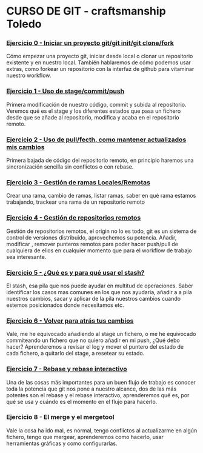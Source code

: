 # CURSO DE GIT - craftsmanship Toledo


### [Ejercicio 0 - Iniciar un proyecto git/git init/git clone/fork](ejercicios/zero/cero.md)

Cómo empezar una proyecto git, iniciar desde local o clonar un repositorio existente y en nuestro local. También hablaremos de cómo podemos usar extras, como forkear un repositorio con la interfaz de github para vitaminar nuestro workflow.

### [Ejercicio 1 - Uso de stage/commit/push](ejercicios/uno/uno.md)

Primera modificación de nuestro código, commit y subida al repositorio. Veremos qué es el stage y los diferentes estados que pasa un fichero desde que se añade al repositorio, modifica y acaba en el repositorio remoto.

### [Ejercicio 2 - Uso de pull/fecth, como mantener actualizados mis cambios](ejercicios/dos/dos.md)

Primera bajada de código del repositorio remoto, en principio haremos una sincronización sencilla sin conflictos o con rebase.

### [Ejercicio 3 - Gestión de ramas Locales/Remotas](ejercicios/tres/tres.md)

Crear una rama, cambio de ramas, listar ramas, saber en qué rama estamos trabajando, trackear una rama de un repositorio remoto

### [Ejercicio 4 - Gestión de repositorios remotos](ejercicios/cuatro/cuatro.md)

Gestión de repositorios remotos, el origin no lo es todo, git es un sistema de control de versiones distribuido, aprovechemos su potencia. Añadir, modificar , remover punteros remotos para poder hacer push/pull de cualquiera de ellos en cualquier momento que para el workflow de trabajo sea interesante.

### [Ejercicio 5 - ¿Qué es y para qué usar el stash?](ejercicios/cinco/cinco.md)

El stash, esa pila que nos puede ayudar en multitud de operaciones. Saber identificar los casos mas comunes en los que nos ayudaria, añadir a a pila nuestros cambios, sacar y aplicar de la pila nuestros cambios cuando estemos posicionados donde necesitamos etc.

### [Ejercicio 6 - Volver para atrás tus cambios](ejercicios/seis/seis.md)

Vale, me he equivocado añadiendo al stage un fichero, o me he equivocado commiteando un fichero que no quiero añadir en mi push, ¿Qué debo hacer? Aprenderemos a revisar el log y mover el puntero del estado de cada fichero, a quitarlo del stage, a resetear su estado.

### [Ejercicio 7 - Rebase y rebase interactivo](ejercicios/siete/siete.md)

Una de las cosas más importantes para un buen flujo de trabajo es conocer toda la potencia que git nos pone a nuestro alcance, dos de las más potentes son el rebase y el rebase interactivo, aprenderemos qué es, por qué se usa y cuándo es el momento en el flujo para hacerlo.

### Ejercicio 8 - El merge y el mergetool

Vale la cosa ha ido mal, es normal, tengo conflictos al actualizarme en algún fichero, tengo que mergear, aprenderemos como hacerlo, usar herramientas gráficas y como configurarlas.